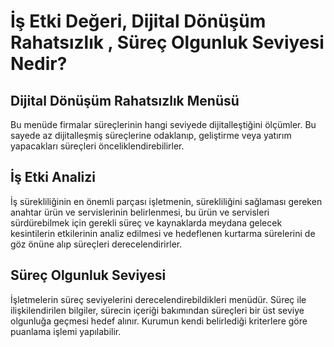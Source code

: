 # İş Etki Değeri, Dijital Dönüşüm Rahatsızlık , Süreç Olgunluk Seviyesi  Nedir?

## Dijital Dönüşüm Rahatsızlık Menüsü 

Bu menüde firmalar süreçlerinin hangi seviyede dijitalleştiğini ölçümler. Bu sayede az dijitalleşmiş süreçlerine odaklanıp, geliştirme veya yatırım yapacakları süreçleri önceliklendirebilirler.

## İş Etki Analizi

İş sürekliliğinin en önemli parçası işletmenin, sürekliliğini sağlaması gereken anahtar ürün ve servislerinin belirlenmesi, bu ürün ve servisleri sürdürebilmek için gerekli süreç ve kaynaklarda meydana gelecek kesintilerin etkilerinin analiz edilmesi ve hedeflenen kurtarma sürelerini de göz önüne alıp süreçleri derecelendirirler.

## Süreç Olgunluk Seviyesi

 İşletmelerin süreç seviyelerini derecelendirebildikleri menüdür. Süreç ile ilişkilendirilen bilgiler, sürecin içeriği bakımından süreçleri bir üst seviye olgunluğa geçmesi hedef alınır. Kurumun kendi belirlediği kriterlere göre puanlama işlemi yapılabilir.